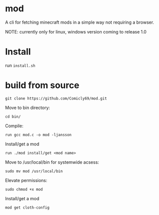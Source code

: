 # mod
A cli for fetching minecraft mods in a simple way not requiring a browser.

NOTE: currently only for linux, windows version coming to release 1.0

# Install

run `install.sh`

# build from source

`git clone https://github.com/Comicly69/mod.git`

Move to bin directory:

`cd bin/`

Compile:

`run gcc mod.c -o mod -ljansson`

Install/get a mod

`run ./mod install/get <mod name>`

Move to /usr/local/bin for systemwide acsess:

`sudo mv mod /usr/local/bin`

Elevate permissions:

`sudo chmod +x mod`

Install/get a mod

`mod get cloth-config`
